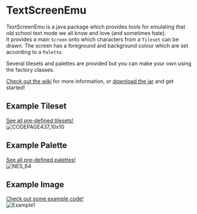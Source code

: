 # TextScreenEmu

TextScreenEmu is a java package which provides tools for emulating that old school text mode we all know and love (and sometimes hate).  
It provides a main `Screen` onto which characters from a `Tileset` can be drawn. The screen has a foreground and background colour which are set according to a `Palette`.  
  
Several tilesets and palettes are provided but you can make your own using the factory classes.  
  
[Check out the wiki](https://github.com/sirrandalot/TextScreenEmu/wiki) for more information, or [download the jar](https://github.com/sirrandalot/TextScreenEmu/tree/master/jars) and get started!  
  
## Example Tileset
[See all pre-defined tilesets!](https://github.com/sirrandalot/TextScreenEmu/wiki/Pre-Defined-Tilesets)  
![CODEPAGE437_10x10](https://i.imgur.com/s83FMdC.png)

## Example Palette
[See all pre-defined palettes!](https://github.com/sirrandalot/TextScreenEmu/wiki/Pre-Defined-Palettes)  
![NES_64](https://i.imgur.com/js4ZfO1.png)

## Example Image
[Check out some example code!](https://github.com/sirrandalot/TextScreenEmu/wiki/Example-Code)  
![Example1](https://i.imgur.com/Bpuv6qZ.png)

